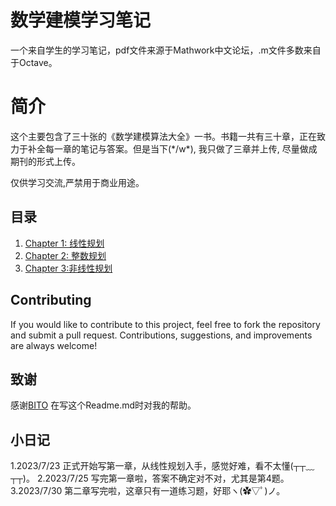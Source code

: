 # 数学建模学习笔记
一个来自学生的学习笔记，pdf文件来源于Mathwork中文论坛，.m文件多数来自于Octave。
# 简介
   这个主要包含了三十张的《数学建模算法大全》一书。书籍一共有三十章，正在致力于补全每一章的笔记与答案。但是当下(*/w\*), 我只做了三章并上传, 尽量做成期刊的形式上传。
   
   仅供学习交流,严禁用于商业用途。
 ## 目录
 1. [Chapter 1: 线性规划](./matlab/算法大全_第01章__线性规划.pdf)
2. [Chapter 2: 整数规划](./matlab/算法大全_第02章__整数规划.pdf)
3. [Chapter 3:非线性规划](./matlab/算法大全_第03章__非线性规划.pdf)
 ## Contributing
 If you would like to contribute to this project, feel free to fork the repository and submit a pull request. Contributions, suggestions, and improvements are always welcome!
 ## 致谢
 感谢[BITO](https://github.com/BITO) 在写这个Readme.md时对我的帮助。
 ## 小日记
   1.2023/7/23 正式开始写第一章，从线性规划入手，感觉好难，看不太懂(┬┬﹏┬┬)。
   2.2023/7/25 写完第一章啦，答案不确定对不对，尤其是第4题。
   3.2023/7/30 第二章写完啦，这章只有一道练习题，好耶ヽ(✿▽ﾟ)ノ。
